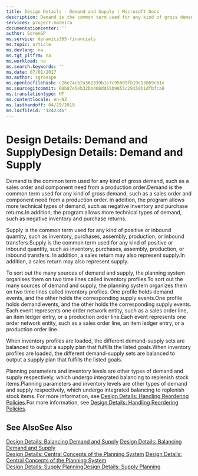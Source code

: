 ```yaml
---
title: Design Details - Demand and Supply | Microsoft Docs
description: Demand is the common term used for any kind of gross demand, such as a sales order and component need from a production order. In addition, the program allows more technical types of demand, such as negative inventory and purchase returns.
services: project-madeira
documentationcenter: ''
author: SorenGP
ms.service: dynamics365-financials
ms.topic: article
ms.devlang: na
ms.tgt_pltfrm: na
ms.workload: na
ms.search.keywords: ''
ms.date: 07/01/2017
ms.author: sgroespe
ms.openlocfilehash: c26e74cb2a362339b1e7c95809fb19e13869c61e
ms.sourcegitcommit: 60b87e5eb32bb408dd65b9855c29159b1dfbfca8
ms.translationtype: HT
ms.contentlocale: en-NZ
ms.lasthandoff: 04/29/2019
ms.locfileid: "1242346"
---
```

# <a name="design-details-demand-and-supply"></a><span data-ttu-id="77949-104">Design Details: Demand and Supply</span><span class="sxs-lookup"><span data-stu-id="77949-104">Design Details: Demand and Supply</span></span>
<span data-ttu-id="77949-105">Demand is the common term used for any kind of gross demand, such as a sales order and component need from a production order.</span><span class="sxs-lookup"><span data-stu-id="77949-105">Demand is the common term used for any kind of gross demand, such as a sales order and component need from a production order.</span></span> <span data-ttu-id="77949-106">In addition, the program allows more technical types of demand, such as negative inventory and purchase returns.</span><span class="sxs-lookup"><span data-stu-id="77949-106">In addition, the program allows more technical types of demand, such as negative inventory and purchase returns.</span></span>  
  
 <span data-ttu-id="77949-107">Supply is the common term used for any kind of positive or inbound quantity, such as inventory, purchases, assembly, production, or inbound transfers.</span><span class="sxs-lookup"><span data-stu-id="77949-107">Supply is the common term used for any kind of positive or inbound quantity, such as inventory, purchases, assembly, production, or inbound transfers.</span></span> <span data-ttu-id="77949-108">In addition, a sales return may also represent supply.</span><span class="sxs-lookup"><span data-stu-id="77949-108">In addition, a sales return may also represent supply.</span></span>  
  
 <span data-ttu-id="77949-109">To sort out the many sources of demand and supply, the planning system organises them on two time lines called inventory profiles.</span><span class="sxs-lookup"><span data-stu-id="77949-109">To sort out the many sources of demand and supply, the planning system organizes them on two time lines called inventory profiles.</span></span> <span data-ttu-id="77949-110">One profile holds demand events, and the other holds the corresponding supply events.</span><span class="sxs-lookup"><span data-stu-id="77949-110">One profile holds demand events, and the other holds the corresponding supply events.</span></span> <span data-ttu-id="77949-111">Each event represents one order network entity, such as a sales order line, an item ledger entry, or a production order line.</span><span class="sxs-lookup"><span data-stu-id="77949-111">Each event represents one order network entity, such as a sales order line, an item ledger entry, or a production order line.</span></span>  
  
 <span data-ttu-id="77949-112">When inventory profiles are loaded, the different demand-supply sets are balanced to output a supply plan that fulfills the listed goals.</span><span class="sxs-lookup"><span data-stu-id="77949-112">When inventory profiles are loaded, the different demand-supply sets are balanced to output a supply plan that fulfills the listed goals.</span></span>  
  
 <span data-ttu-id="77949-113">Planning parameters and inventory levels are other types of demand and supply respectively, which undergo integrated balancing to replenish stock items.</span><span class="sxs-lookup"><span data-stu-id="77949-113">Planning parameters and inventory levels are other types of demand and supply respectively, which undergo integrated balancing to replenish stock items.</span></span> <span data-ttu-id="77949-114">For more information, see [Design Details: Handling Reordering Policies](design-details-handling-reordering-policies.md).</span><span class="sxs-lookup"><span data-stu-id="77949-114">For more information, see [Design Details: Handling Reordering Policies](design-details-handling-reordering-policies.md).</span></span>  
  
## <a name="see-also"></a><span data-ttu-id="77949-115">See Also</span><span class="sxs-lookup"><span data-stu-id="77949-115">See Also</span></span>  
 <span data-ttu-id="77949-116">[Design Details: Balancing Demand and Supply](design-details-balancing-demand-and-supply.md) </span><span class="sxs-lookup"><span data-stu-id="77949-116">[Design Details: Balancing Demand and Supply](design-details-balancing-demand-and-supply.md) </span></span>  
 <span data-ttu-id="77949-117">[Design Details: Central Concepts of the Planning System](design-details-central-concepts-of-the-planning-system.md) </span><span class="sxs-lookup"><span data-stu-id="77949-117">[Design Details: Central Concepts of the Planning System](design-details-central-concepts-of-the-planning-system.md) </span></span>  
 [<span data-ttu-id="77949-118">Design Details: Supply Planning</span><span class="sxs-lookup"><span data-stu-id="77949-118">Design Details: Supply Planning</span></span>](design-details-supply-planning.md)